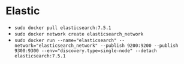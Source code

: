 # Elastic
* `sudo docker pull elasticsearch:7.5.1`  
* `sudo docker network create elasticsearch_network`  
* `sudo docker run --name="elasticsearch" --network="elasticsearch_network" --publish 9200:9200 --publish 9300:9300 --env="discovery.type=single-node" --detach elasticsearch:7.5.1`  